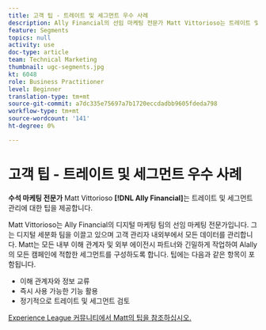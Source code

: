 ```yaml
---
title: 고객 팁 - 트레이트 및 세그먼트 우수 사례
description: Ally Financial의 선임 마케팅 전문가 Matt Vittorioso는 트레이트 및 세그먼트 관리에 대한 팁을 제공합니다.
feature: Segments
topics: null
activity: use
doc-type: article
team: Technical Marketing
thumbnail: ugc-segments.jpg
kt: 6048
role: Business Practitioner
level: Beginner
translation-type: tm+mt
source-git-commit: a7dc335e75697a7b1720eccdadbb9605fdeda798
workflow-type: tm+mt
source-wordcount: '141'
ht-degree: 0%

---
```



# 고객 팁 - 트레이트 및 세그먼트 우수 사례

**수석 마케팅 전문가** Matt Vittorioso **[!DNL Ally Financial]**&#x200B;는 트레이트 및 세그먼트 관리에 대한 팁을 제공합니다.

Matt Vittorioso는 Ally Financial의 디지털 마케팅 팀의 선임 마케팅 전문가입니다. 그는 디지털 세분화 팀을 이끌고 있으며 고객 관리자 내외부에서 모든 데이터를 관리합니다. Matt는 모든 내부 이해 관계자 및 외부 에이전시 파트너와 긴밀하게 작업하여 Alally의 모든 캠페인에 적합한 세그먼트를 구성하도록 합니다. 팁에는 다음과 같은 항목이 포함됩니다.

* 이해 관계자와 정보 교류
* 즉시 사용 가능한 기능 활용
* 정기적으로 트레이트 및 세그먼트 검토

[Experience League 커뮤니티에서 Matt의 팁을 참조하십시오.](https://experienceleaguecommunities.adobe.com/t5/adobe-audience-manager-blogs/traits-and-segments-best-practices/ba-p/367729)
